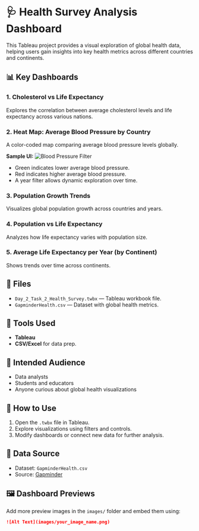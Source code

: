 # 🩺 Health Survey Analysis Dashboard

This Tableau project provides a visual exploration of global health data, helping users gain insights into key health metrics across different countries and continents.

## 📊 Key Dashboards

### 1. Cholesterol vs Life Expectancy  
Explores the correlation between average cholesterol levels and life expectancy across various nations.

### 2. Heat Map: Average Blood Pressure by Country  
A color-coded map comparing average blood pressure levels globally.

**Sample UI:**
![Blood Pressure Filter](images/Screenshot_2025-06-03_140112.png)

- Green indicates lower average blood pressure.
- Red indicates higher average blood pressure.
- A year filter allows dynamic exploration over time.

### 3. Population Growth Trends  
Visualizes global population growth across countries and years.

### 4. Population vs Life Expectancy  
Analyzes how life expectancy varies with population size.

### 5. Average Life Expectancy per Year (by Continent)  
Shows trends over time across continents.

## 📁 Files

- `Day_2_Task_2_Health_Survey.twbx` — Tableau workbook file.
- `GapminderHealth.csv` — Dataset with global health metrics.

## 🧰 Tools Used

- **Tableau**
- **CSV/Excel** for data prep.

## 👥 Intended Audience

- Data analysts
- Students and educators
- Anyone curious about global health visualizations

## 📌 How to Use

1. Open the `.twbx` file in Tableau.
2. Explore visualizations using filters and controls.
3. Modify dashboards or connect new data for further analysis.

## 📄 Data Source

- Dataset: `GapminderHealth.csv`
- Source: [Gapminder](https://www.gapminder.org/data/)

## 🖼️ Dashboard Previews

Add more preview images in the `images/` folder and embed them using:

```markdown
![Alt Text](images/your_image_name.png)
